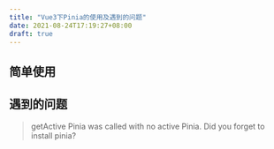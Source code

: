 ```yaml
---
title: "Vue3下Pinia的使用及遇到的问题"
date: 2021-08-24T17:19:27+08:00
draft: true
---
```

## 简单使用

## 遇到的问题
> getActive Pinia was called with no active Pinia. Did you forget to install pinia?